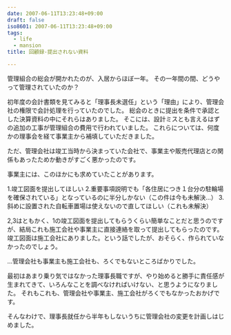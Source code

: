 ```yaml
---
date: 2007-06-11T13:23:48+09:00
draft: false
iso8601: 2007-06-11T13:23:48+09:00
tags:
  - life
  - mansion
title: 回顧録-提出されない資料

---
```


管理組合の総会が開かれたのが、入居からほぼ一年。
その一年間の間、どうやって管理されていたのか？

初年度の会計書類を見てみると「理事長未選任」という「理由」により、管理会社の権限で会計処理を行っていたのでした。
総会のときに提出を条件で承認とした決算資料の中にそれらはありました。
そこには、設計ミスとも言えるはずの追加の工事が管理組合の費用で行われていました。
これらについては、何度かの理事会を経て事業主から補填していただきました。

ただ、管理会社は竣工当時から決まっていた会社で、事業主や販売代理店との関係もあったためか動きがすごく悪かったのです。

事業主には、このほかにも求めていたことがあります。

1.竣工図面を提出してほしい
2.重要事項説明でも「各住居につき１台分の駐輪場を確保されている」となっているのに半分しかない（この件は今も未解決…）
3.斜めに設置された自転車置場は使えないので直してほしい（これも未解決）

2,3はともかく、1の竣工図面を提出してもらうくらい簡単なことだと思うのですが、結局これも施工会社や事業主に直接連絡を取って提出してもらったのです。
竣工図面は施工会社にありました。という話でしたが、おそらく、作られていなかったのでしょう。

…管理会社も事業主も施工会社も、ろくでもないところばかりでした。

最初はあまり乗り気ではなかった理事長職ですが、やり始めると勝手に責任感が生まれてきて、いろんなことを調べなければいけない、と思うようになりました。
それもこれも、管理会社や事業主、施工会社がろくでもなかったおかげです。

そんなわけで、理事長就任から半年もしないうちに管理会社の変更を計画しはじめました。
